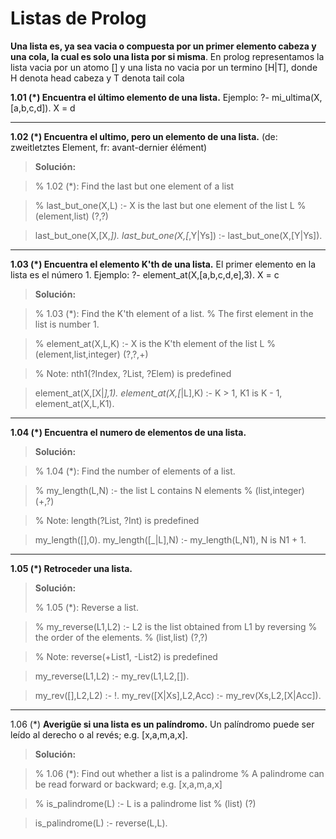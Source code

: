 **Listas de Prolog**
===================

**Una lista es, ya sea vacia o compuesta por un primer elemento cabeza y una cola, la cual es solo una lista por si misma**. En prolog representamos la lista vacia por un atomo [] y una lista no vacia por un termino [H|T], donde H denota head cabeza y T denota tail cola

**1.01 (*) Encuentra el último elemento de una lista.**
    Ejemplo:
	?- mi_ultima(X,[a,b,c,d]).
    X = d
    

----------


**1.02 (*) Encuentra el ultimo, pero un elemento de una lista.**
(de: zweitletztes Element, fr: avant-dernier élément)

> **Solución:**

>% 1.02 (*): Find the last but one element of a list

>% last_but_one(X,L) :- X is the last but one element of the list L
%    (element,list) (?,?)

>last_but_one(X,[X,_]).
last_but_one(X,[_,Y|Ys]) :- last_but_one(X,[Y|Ys]).


----------


**1.03 (*) Encuentra el elemento K'th de una lista.**
El primer elemento en la lista es el número 1.
Ejemplo:
?- element_at(X,[a,b,c,d,e],3).
X = c

> **Solución:**

> % 1.03 (*): Find the K'th element of a list.
% The first element in the list is number 1.

>% element_at(X,L,K) :- X is the K'th element of the list L
%    (element,list,integer) (?,?,+)

>% Note: nth1(?Index, ?List, ?Elem) is predefined

>element_at(X,[X|_],1).
element_at(X,[_|L],K) :- K > 1, K1 is K - 1, element_at(X,L,K1).


----------
**1.04 (*) Encuentra el numero de elementos de una lista.**

> **Solución:**

>% 1.04 (*): Find the number of elements of a list.

>% my_length(L,N) :- the list L contains N elements
%    (list,integer) (+,?) 

>% Note: length(?List, ?Int) is predefined

>my_length([],0).
my_length([_|L],N) :- my_length(L,N1), N is N1 + 1.


----------
**1.05 (*) Retroceder una lista.**

> **Solución:**
> 
> % 1.05 (*): Reverse a list.

>% my_reverse(L1,L2) :- L2 is the list obtained from L1 by reversing 
%    the order of the elements.
%    (list,list) (?,?)

>% Note: reverse(+List1, -List2) is predefined

>my_reverse(L1,L2) :- my_rev(L1,L2,[]).

>my_rev([],L2,L2) :- !.
my_rev([X|Xs],L2,Acc) :- my_rev(Xs,L2,[X|Acc]).


----------
1.06 (*) **Averigüe si una lista es un palíndromo.**
Un palíndromo puede ser leído al derecho o al revés; e.g. [x,a,m,a,x].

> **Solución:**

>% 1.06 (*): Find out whether a list is a palindrome
% A palindrome can be read forward or backward; e.g. [x,a,m,a,x]

>% is_palindrome(L) :- L is a palindrome list
%    (list) (?)

>is_palindrome(L) :- reverse(L,L).

